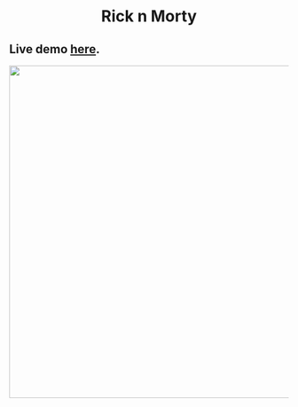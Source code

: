 # <h1 align='center'>Rick n Morty</h1>
## Live demo [here](https://luciabrumnich.github.io/react-rick-n-morty/).



<div align='center'>
<img align='center' width=600px src="https://media.giphy.com/media/3o7TKEc156FfMCbAty/giphy.gif" frameBorder="0" class="giphy-embed" allowFullScreen/></div>
